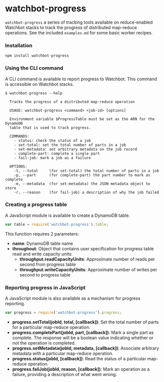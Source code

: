<!-- [![Build Status](https://travis-ci.org/mapbox/watchbot-progress.svg?branch=master)](https://travis-ci.org/mapbox/watchbot-progress) -->

# watchbot-progress

`watchbot-progress` a series of tracking tools available on reduce-enabled Watchbot stacks to track the progress of distributed map-reduce operations. See the included `examples.md` for some basic worker recipes.

### Installation

```
npm install watchbot-progress
```

### Using the CLI command

A CLI command is available to report progress to Watchbot. This command is accessible on Watchbot stacks.

```
$ watchbot-progress --help

  Tracks the progress of a distributed map-reduce operation

  USAGE: watchbot-progress <command> <job-id> [options]

  Environment variable $ProgressTable must be set as the ARN for the DynamoDB
  table that is used to track progress.

  COMMANDS:
    - status: check the status of a job
    - set-total: set the total number of parts in a job
    - set-metadata: set arbitrary metadata on the job record
    - complete-part: complete a single part
    - fail-job: mark a job as a failure

  OPTIONS:
    -t, --total     (for set-total) the total number of parts in a job
    -p, --part      (for complete-part) the part number to mark as complete
    -m, --metadata  (for set-metadata) the JSON metadata object to store
    -r, --reason    (for fail-job) a description of why the job failed
```

### Creating a progress table

A JavaScript module is available to create a DynamoDB table.

```js
var table = require('watchbot-progress').table;
```

This function requires 2 parameters:

- **name**: DynamoDB table name
- **throughout**: Object that contains user specification for progress table read and write capacity units:
  - **throughput.readCapacityUnits**: Approximate number of reads per second from progress table
  - **throughput.writeCapacityUnits**: Approximate number of writes per second to progress table

### Reporting progress in JavaScript

A JavaScript module is also available as a mechanism for progress reporting.

```js
var progress = require('watchbot-progress').progress;
```

- **progress.setTotal(jobId, total, [callback])**: Set the total number of parts for a particular map-reduce operation.
- **progress.completePart(jobId, part, [callback])**: Mark a single part as complete. The response will be a boolean value indicating whether or not the operation is completed.
- **progress.setMetadata(jobId, metadata, [callback])**: Associate arbitrary metadata with a particular map-reduce operation.
- **progress.status(jobId, [callback])**: Read the status of a particular map-reduce operation.
- **progress.failJob(jobId, reason, [callback])**: Mark an operation as a failure, providing a description of what went wrong.
